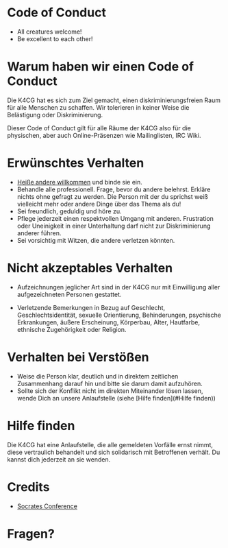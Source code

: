 # Code of Conduct

* All creatures welcome!
* Be excellent to each other!

# Warum haben wir einen Code of Conduct

Die K4CG hat es sich zum Ziel gemacht, einen diskriminierungsfreien 
Raum für alle Menschen zu schaffen. Wir tolerieren in keiner Weise 
die Belästigung oder Diskriminierung. 

Dieser Code of Conduct gilt für alle Räume der K4CG also für 
die physischen, aber auch Online-Präsenzen wie Mailinglisten, IRC Wiki.

# Erwünschtes Verhalten

* [Heiße andere willkommen](https://k4cg.org/index.php/Neue_Menschen_willkommen_hei%C3%9Fen) und binde sie ein.
* Behandle alle professionell. Frage, bevor du andere belehrst. Erkläre nichts 
  ohne gefragt zu werden. Die Person mit der du sprichst weiß vielleicht mehr 
  oder andere Dinge über das Thema als du!
* Sei freundlich, geduldig und höre zu.
* Pflege jederzeit einen respektvollen Umgang mit anderen. Frustration 
  oder Uneinigkeit in einer Unterhaltung darf nicht zur Diskriminierung 
  anderer führen.
* Sei vorsichtig mit Witzen, die andere verletzen könnten.

# Nicht akzeptables Verhalten

* Aufzeichnungen jeglicher Art sind in der K4CG nur mit Einwilligung
  aller aufgezeichneten Personen gestattet.
  
* Verletzende Bemerkungen in Bezug auf Geschlecht, Geschlechtsidentität, 
  sexuelle Orientierung, Behinderungen, psychische Erkrankungen, 
  äußere Erscheinung, Körperbau, Alter, Hautfarbe, 
  ethnische Zugehörigkeit oder Religion.

# Verhalten bei Verstößen

* Weise die Person klar, deutlich und in direktem zeitlichen Zusammenhang
  darauf hin und bitte sie darum damit aufzuhören.
* Sollte sich der Konflikt nicht im direkten Miteinander lösen lassen, wende
  Dich an unsere Anlaufstelle (siehe [Hilfe finden](#Hilfe finden))

# Hilfe finden

Die K4CG hat eine Anlaufstelle, die alle gemeldeten Vorfälle ernst nimmt,
diese vertraulich behandelt und sich solidarisch mit Betroffenen verhält.
Du kannst dich jederzeit an sie wenden.

# Credits

* [Socrates Conference](https://www.socrates-conference.de/values)

# Fragen?

